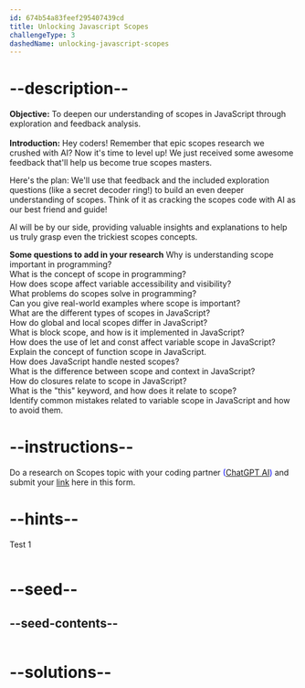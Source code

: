 ```yaml
---
id: 674b54a83feef295407439cd
title: Unlocking Javascript Scopes
challengeType: 3
dashedName: unlocking-javascript-scopes
---
```


# --description--

**Objective:**
To deepen our understanding of scopes in JavaScript through exploration and feedback analysis.
<br>
<br>
**Introduction:**
Hey coders! Remember that epic scopes research we crushed with AI? Now it's time to level up! We just received some awesome feedback that'll help us become true scopes masters.

Here's the plan: We'll use that feedback and the included exploration questions (like a secret decoder ring!) to build an even deeper understanding of scopes. Think of it as cracking the scopes code with AI as our best friend and guide!

AI will be by our side, providing valuable insights and explanations to help us truly grasp even the trickiest scopes concepts.

**Some questions to add in your research**
Why is understanding scope important in programming?
<br>
What is the concept of scope in programming?
<br>
How does scope affect variable accessibility and visibility?
<br>
What problems do scopes solve in programming?
<br>
Can you give real-world examples where scope is important?
<br>
What are the different types of scopes in JavaScript?
<br>
How do global and local scopes differ in JavaScript?
<br>
What is block scope, and how is it implemented in JavaScript?
<br>
How does the use of let and const affect variable scope in JavaScript?
<br>
Explain the concept of function scope in JavaScript.
<br>
How does JavaScript handle nested scopes?
<br>
What is the difference between scope and context in JavaScript?
<br>
How do closures relate to scope in JavaScript?
<br>
What is the "this" keyword, and how does it relate to scope?
<br>
Identify common mistakes related to variable scope in JavaScript and how to avoid them.

# --instructions--

Do a research on Scopes topic with your coding partner <span style="color:blue;">([ChatGPT AI](https://chatgpt.com/))</span> and submit your <span style="color:blue;">[link](https://forms.gle/Br944QzCquXEAbrb8)</span> here in this form.

# --hints--

Test 1

```js

```

# --seed--
## --seed-contents--

```js

```

# --solutions--

```js

```
